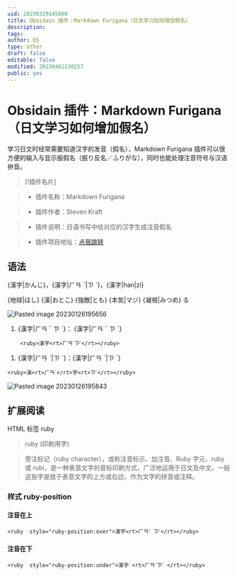 ```yaml
---
uid: 20230329145808
title: Obsidain 插件：Markdown Furigana（日文学习如何增加假名）
description: 
tags: 
author: OS
type: other
draft: false
editable: false
modified: 20230401230257
public: yes
---
```


# Obsidain 插件：Markdown Furigana（日文学习如何增加假名）

学习日文时经常需要知道汉字的发音（假名），Markdown Furigana 插件可以很方便的输入与显示振假名（振り反名／ふりがな），同时也能处理注音符号与汉语拚音。

> [!插件名片]

> - 插件名称：Markdown Furigana

> - 插件作者：Steven Kraft

> - 插件说明：日语书写中给对应的汉字生成注音假名

> - 插件项目地址：[点我跳转](https://github.com/steven-kraft/obsidian-markdown-furigana)

## 语法

{漢字|かんじ}，{漢字|ㄏㄢ ˋ|ㄗ ˋ}，{漢字|han|zi}

{地球|ほし} {漢|おとこ} {強敵|とも} {本気|マジ} {凝視|みつめ} る

![Pasted image 20230126195656](https://s1.vika.cn/space/2023/03/15/d5341f416989449dbe862587be51d994)

1. {漢字|ㄏㄢ ˋ ㄗ ˋ}： {漢字|ㄏㄢ ˋ ㄗ ˋ}

```
    <ruby>漢字<rt>ㄏㄢˋㄗˋ</rt></ruby>
```

1. {漢字|ㄏㄢ ˋ|ㄗ ˋ}：{漢字|ㄏㄢ ˋ|ㄗ ˋ}

```
<ruby>漢<rt>ㄏㄢˋ</rt>字<rt>ㄗˋ</rt></ruby>
```

![Pasted image 20230126195843](https://s1.vika.cn/space/2023/03/15/831470adffd04500ab28e03c53a21a80)

## 扩展阅读

HTML 标签 ruby

> ruby (印刷用字)

> 旁注标记（ruby character），或称注音标示、加注音、Ruby 字元、ruby 或 rubi，是一种表意文字的音标印刷方式，广泛地运用于日文及中文。一般这些字是放于表意文字的上方或右边，作为文字的拼音或注释。

### 样式 ruby-position

#### 注音在上

```
<ruby  style="ruby-position:over">漢字<rt>ㄏㄢˋ ㄗˋ</rt></ruby>
```

#### 注音在下

```
<ruby  style="ruby-position:under">漢字 <rt>ㄏㄢˋㄗˋ </rt></ruby>
```